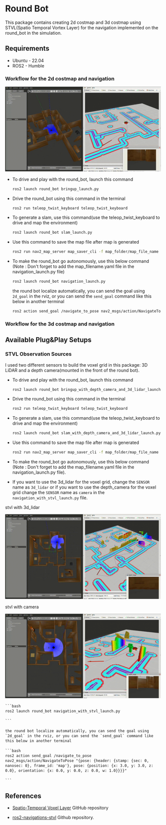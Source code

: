 # Round Bot
This package contains creating 2d costmap and 3d costmap using STVL(Spatio Temporal Vortex Layer) for the navigation implemented on the round_bot in the simulation.

## Requirements
* Ubuntu - 22.04
* ROS2 - Humble

### Workflow for the 2d costmap and navigation

![gif_example](https://github.com/Vasanth28897/round_bot/blob/humble_gazebo_classic/docs/gifs/2d_costmap_navigation.gif)

* To drive and play with the round_bot, launch this command

    ```bash
    ros2 launch round_bot bringup_launch.py
    
    ```

* Drive the round_bot using this command in the terminal

    ```bash
    ros2 run teleop_twist_keyboard teleop_twist_keyboard
    
    ```

* To generate a slam, use this command(use the teleop_twist_keyboard to drive and map the environment)

    ```bash
    ros2 launch round_bot slam_launch.py
    
    ```

* Use this command to save the map file after map is generated

    ```bash
    ros2 run nav2_map_server map_saver_cli -f map_folder/map_file_name
    
    ```


* To make the round_bot go autonomously, use this below command (Note : Don't forget to add the map_filename.yaml file in the navigation_launch.py file)

    ```bash
    ros2 launch round_bot navigation_launch.py
    
    ```

    the round bot localize automatically, you can send the goal using  `2d_goal` in the rviz, or you can send the `send_goal` command like this below in another terminal

    ```bash
    ros2 action send_goal /navigate_to_pose nav2_msgs/action/NavigateToPose "{pose: {header: {stamp: {sec: 0, nanosec: 0}, frame_id: 'map'}, pose: {position: {x: 3.0, y: 3.0, z: 0.0}, orientation: {x: 0.0, y: 0.0, z: 0.0, w: 1.0}}}}"
    
    ```


### Workflow for the 3d costmap and navigation 

Available Plug&Play Setups 
--------------------------
### STVL Observation Sources
I used two different sensors to build the voxel grid in this package: 3D LiDAR and a depth camera(mounted in the front of the round bot).

* To drive and play with the round_bot, launch this command

    ```bash
    ros2 launch round_bot bringup_with_depth_camera_and_3d_lidar_launch.
    
    ```

* Drive the round_bot using this command in the terminal

    ```bash
    ros2 run teleop_twist_keyboard teleop_twist_keyboard
    
    ```

* To generate a slam, use this command(use the teleop_twist_keyboard to drive and map the environment)

    ```bash
    ros2 launch round_bot slam_with_depth_camera_and_3d_lidar_launch.py
    
    ```

* Use this command to save the map file after map is generated

    ```bash
    ros2 run nav2_map_server map_saver_cli -f map_folder/map_file_name
    
    ```


* To make the round_bot go autonomously, use this below command (Note : Don't forget to add the map_filename.yaml file in the navigation_launch.py file).
* If you want to use the 3d_lidar for the voxel grid, change the `SENSOR` name as `3d_lidar` or if you want to use the depth_camera for the voxel grid change the `SENSOR` name as `camera` in the `navigation_with_stvl_launch.py` file.

stvl with 3d_lidar

![gif_example](https://github.com/Vasanth28897/round_bot/blob/humble_gazebo_classic/docs/gifs/3d_costmap_navigation_with_3d_lidar.gif)

stvl with camera

![gif_example](https://github.com/Vasanth28897/round_bot/blob/humble_gazebo_classic/docs/gifs/3d_costmap_navigation_with_camera.gif)

    ```bash
    ros2 launch round_bot navigation_with_stvl_launch.py
    
    ```

    the round bot localize automatically, you can send the goal using  `2d_goal` in the rviz, or you can send the `send_goal` command like this below in another terminal

    ```bash
    ros2 action send_goal /navigate_to_pose nav2_msgs/action/NavigateToPose "{pose: {header: {stamp: {sec: 0, nanosec: 0}, frame_id: 'map'}, pose: {position: {x: 3.0, y: 3.0, z: 0.0}, orientation: {x: 0.0, y: 0.0, z: 0.0, w: 1.0}}}}"
    
    ```


## References
* [Spatio-Temporal Voxel Layer](https://github.com/SteveMacenski/spatio_temporal_voxel_layer) GitHub repository

* [ros2-navigations-stvl](https://github.com/mich-pest/ros2_navigation_stvl) Github repository.
 

